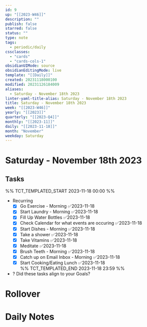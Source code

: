 ```yaml
---
id: 9
up: "[[2023-W46]]"
description: ""
publish: false
starred: false
status: ""
type: note
tags:
  - periodic/daily
cssclasses:
  - "cards"
  - "cards-cols-1"
obsidianUIMode: source
obsidianEditingMode: live
template: "[[Daily]]"
created: 20231118000100
modified: 20231126184009
aliases:
  - Saturday - November 18th 2023
linter-yaml-title-alias: Saturday - November 18th 2023
title: Saturday - November 18th 2023
week: "[[2023-W46]]"
yearly: "[[2023]]"
quarterly: "[[2023-Q4]]"
monthly: "[[2023-11]]"
daily: "[[2023-11-18]]"
month: "November"
weekday: Saturday
---
```


# Saturday - November 18th 2023

## Tasks

%% TCT_TEMPLATED_START 2023-11-18 00:00 %%
* Recurring
    - [x] Go Exercise - Morning ✅2023-11-18
    - [x] Start Laundry - Morning ✅2023-11-18
    - [x] Fill Up Water Bottles ✅2023-11-18
    - [x] Check Calendar for what events are occuring ✅2023-11-18
    - [x] Start Dishes - Morning ✅2023-11-18
    - [x] Take a shower ✅2023-11-18
    - [x] Take Vitamins ✅2023-11-18
    - [x] Meditate ✅2023-11-18
    - [x] Brush Teeth - Morning ✅2023-11-18
    - [x] Catch up on Email Inbox - Morning ✅2023-11-18
    - [x] Start Cooking/Eating Lunch ✅2023-11-18  
%% TCT_TEMPLATED_END 2023-11-18 23:59 %%
* ? Did these tasks align to your Goals?

# Rollover

# Daily Notes
